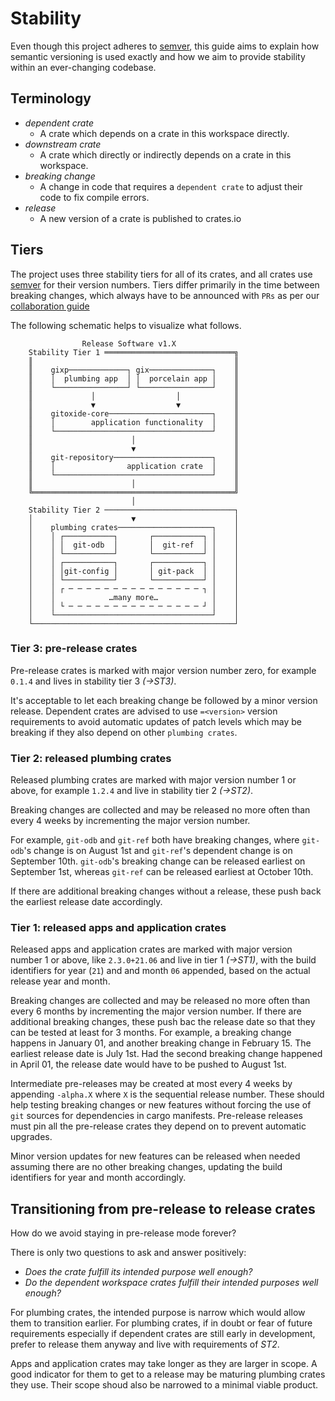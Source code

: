 # Stability

Even though this project adheres to [semver], this guide aims to explain how semantic versioning is used exactly and how we aim to provide stability within an
ever-changing codebase.

## Terminology

* _dependent crate_
  - A crate which depends on a crate in this workspace directly.
* _downstream crate_
  - A crate which directly or indirectly depends on a crate in this workspace.
* _breaking change_
  - A change in code that requires a `dependent crate` to adjust their code to fix compile errors.
* _release_
  - A new version of a crate is published to crates.io 

## Tiers

The project uses three stability tiers for all of its crates, and all crates use [semver] for their version numbers.
Tiers differ primarily in the time between breaking changes, which always have to be announced with `PRs` as per
our [collaboration guide]

The following schematic helps to visualize what follows.

```
                Release Software v1.X              
    Stability Tier 1 ═════════════════════════════╗
    ║                                             ║
    ║    gixp─────────────┐ gix──────────────┐    ║
    ║    │  plumbing app  │ │  porcelain app │    ║
    ║    └────────────────┘ └────────────────┘    ║
    ║             │                  │            ║
    ║             ▼                  ▼            ║
    ║    gitoxide-core───────────────────────┐    ║
    ║    │        application functionality  │    ║
    ║    └───────────────────────────────────┘    ║
    ║                      │                      ║
    ║                      ▼                      ║
    ║    git-repository──────────────────────┐    ║
    ║    │                application crate  │    ║
    ║    └───────────────────────────────────┘    ║
    ║                      │                      ║
    ╚═════════════════════════════════════════════╝
                           │                       
    Stability Tier 2 ─────────────────────────────┐
    │                      ▼                      │
    │    plumbing crates─────────────────────┐    │
    │    │ ┌───────────┐       ┌───────────┐ │    │
    │    │ │  git-odb  │       │  git-ref  │ │    │
    │    │ └───────────┘       └───────────┘ │    │
    │    │ ┌───────────┐       ┌───────────┐ │    │
    │    │ │git-config │       │ git-pack  │ │    │
    │    │ └───────────┘       └───────────┘ │    │
    │    │ ┌ ─ ─ ─ ─ ─ ─ ─ ─ ─ ─ ─ ─ ─ ─ ─ ┐ │    │
    │    │            …many more…            │    │
    │    │ └ ─ ─ ─ ─ ─ ─ ─ ─ ─ ─ ─ ─ ─ ─ ─ ┘ │    │
    │    └───────────────────────────────────┘    │
    └─────────────────────────────────────────────┘
 ```

### Tier 3: pre-release crates

Pre-release crates is marked with major version number zero, for example `0.1.4` and lives in stability tier 3 _(->ST3)_.

It's acceptable to let each breaking change be followed by a minor version release.
Dependent crates are advised to use `=<version>` version requirements to avoid automatic updates of patch levels which
may be breaking if they also depend on other `plumbing crates`.

### Tier 2: released plumbing crates

Released plumbing crates are marked with major version number 1 or above, for example `1.2.4` and live in stability tier 2 _(->ST2)_.

Breaking changes are collected and may be released no more often than every 4 weeks by incrementing the major version number.

For example, `git-odb` and `git-ref` both have breaking changes, where `git-odb`'s change is on August 1st and `git-ref`'s dependent change
is on September 10th. `git-odb`'s breaking change can be released earliest on September 1st, whereas `git-ref` can be released earliest at October 10th.

If there are additional breaking changes without a release, these push back the earliest release date accordingly.

### Tier 1: released apps and application crates

Released apps and application crates are marked with major version number 1 or above, like `2.3.0+21.06` and live in tier 1 _(->ST1)_, 
with the build identifiers for year (`21`) and and month `06` appended, based on the actual release year and month.

Breaking changes are collected and may be released no more often than every 6 months by incrementing the major version number. If there are additional breaking changes,
these push bac the release date so that they can be tested at least for 3 months. For example, a breaking change happens in January 01, and another breaking change in February 15.
The earliest release date is July 1st. Had the second breaking change happened in April 01, the release date would have to be pushed to August 1st.

Intermediate pre-releases may be created at most every 4 weeks by appending `-alpha.X` where `X` is the sequential release number. These should help testing
breaking changes or new features without forcing the use of `git` sources for dependencies in cargo manifests. Pre-release releases must pin all the pre-release
crates they depend on to prevent automatic upgrades.

Minor version updates for new features can be released when needed assuming there are no other breaking changes, updating the build identifiers for year and month accordingly.


## Transitioning from pre-release to release crates

How do we avoid staying in pre-release mode forever?

There is only two questions to ask and answer positively:

- _Does the crate fulfill its intended purpose well enough?_
- _Do the dependent workspace crates fulfill their intended purposes well enough?_

For plumbing crates, the intended purpose is narrow which would allow them to transition earlier. For plumbing crates, if in doubt or fear of future requirements
especially if dependent crates are still early in development, prefer to release them anyway and live with requirements of _ST2_.

Apps and application crates may take longer as they are larger in scope. A good indicator for them to get to a release may be maturing plumbing crates they
use. Their scope shoud also be narrowed to a minimal viable product.

[semver]: https://semver.org
[collaboration guide]: https://github.com/Byron/gitoxide/blob/main/COLLABORATING.md
